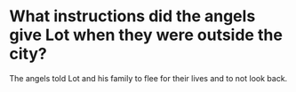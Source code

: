# What instructions did the angels give Lot when they were outside the city?

The angels told Lot and his family to flee for their lives and to not look back.
